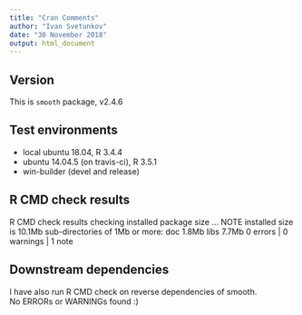 ```yaml
---
title: "Cran Comments"
author: "Ivan Svetunkov"
date: "30 November 2018"
output: html_document
---
```

## Version
This is ``smooth`` package, v2.4.6

## Test environments
* local ubuntu 18.04, R 3.4.4
* ubuntu 14.04.5 (on travis-ci), R 3.5.1
* win-builder (devel and release)

## R CMD check results
R CMD check results
checking installed package size ... NOTE
  installed size is  10.1Mb
  sub-directories of 1Mb or more:
    doc    1.8Mb
    libs   7.7Mb
0 errors | 0 warnings | 1 note

## Downstream dependencies
I have also run R CMD check on reverse dependencies of smooth.  
No ERRORs or WARNINGs found :)
